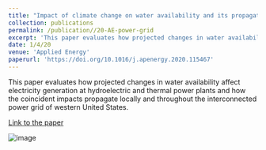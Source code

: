```yaml
---
title: "Impact of climate change on water availability and its propagation through the Western U.S. power grid"
collection: publications
permalink: /publication//20-AE-power-grid
excerpt: 'This paper evaluates how projected changes in water availability affect electricity generation at hydroelectric and thermal power plants and how the coincident impacts propagate locally and throughout the interconnected power grid of western United States. '
date: 1/4/20
venue: 'Applied Energy'
paperurl: 'https://doi.org/10.1016/j.apenergy.2020.115467'
---
```

This paper evaluates how projected changes in water availability affect electricity generation at hydroelectric and thermal power plants and how the coincident impacts propagate locally and throughout the interconnected power grid of western United States. 

[Link to the paper](https://doi.org/10.1016/j.apenergy.2020.115467)

![image](../images/papers//20-AE-power-grid.png)

